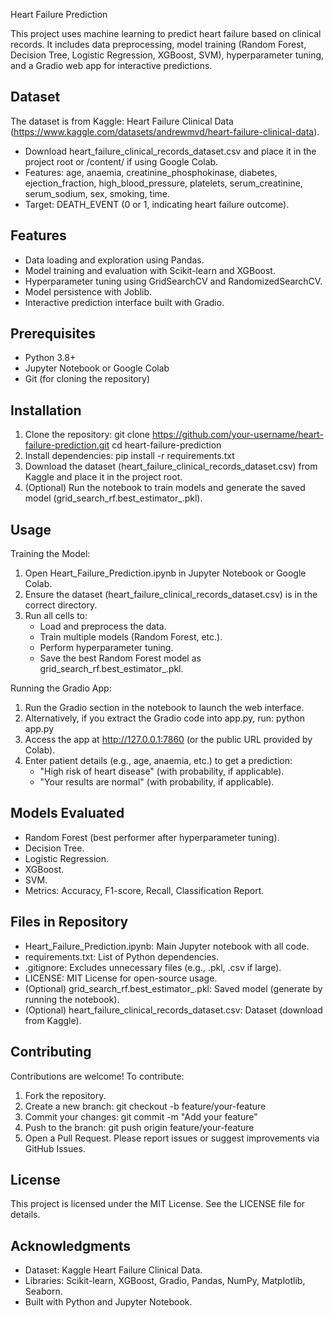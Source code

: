 Heart Failure Prediction

This project uses machine learning to predict heart failure based on clinical records. It includes data preprocessing, model training (Random Forest, Decision Tree, Logistic Regression, XGBoost, SVM), hyperparameter tuning, and a Gradio web app for interactive predictions.

Dataset
-------
The dataset is from Kaggle: Heart Failure Clinical Data (https://www.kaggle.com/datasets/andrewmvd/heart-failure-clinical-data).
- Download heart_failure_clinical_records_dataset.csv and place it in the project root or /content/ if using Google Colab.
- Features: age, anaemia, creatinine_phosphokinase, diabetes, ejection_fraction, high_blood_pressure, platelets, serum_creatinine, serum_sodium, sex, smoking, time.
- Target: DEATH_EVENT (0 or 1, indicating heart failure outcome).

Features
--------
- Data loading and exploration using Pandas.
- Model training and evaluation with Scikit-learn and XGBoost.
- Hyperparameter tuning using GridSearchCV and RandomizedSearchCV.
- Model persistence with Joblib.
- Interactive prediction interface built with Gradio.

Prerequisites
-------------
- Python 3.8+
- Jupyter Notebook or Google Colab
- Git (for cloning the repository)

Installation
------------
1. Clone the repository:
   git clone https://github.com/your-username/heart-failure-prediction.git
   cd heart-failure-prediction
2. Install dependencies:
   pip install -r requirements.txt
3. Download the dataset (heart_failure_clinical_records_dataset.csv) from Kaggle and place it in the project root.
4. (Optional) Run the notebook to train models and generate the saved model (grid_search_rf.best_estimator_.pkl).

Usage
-----
Training the Model:
1. Open Heart_Failure_Prediction.ipynb in Jupyter Notebook or Google Colab.
2. Ensure the dataset (heart_failure_clinical_records_dataset.csv) is in the correct directory.
3. Run all cells to:
   - Load and preprocess the data.
   - Train multiple models (Random Forest, etc.).
   - Perform hyperparameter tuning.
   - Save the best Random Forest model as grid_search_rf.best_estimator_.pkl.

Running the Gradio App:
1. Run the Gradio section in the notebook to launch the web interface.
2. Alternatively, if you extract the Gradio code into app.py, run:
   python app.py
3. Access the app at http://127.0.0.1:7860 (or the public URL provided by Colab).
4. Enter patient details (e.g., age, anaemia, etc.) to get a prediction:
   - "High risk of heart disease" (with probability, if applicable).
   - "Your results are normal" (with probability, if applicable).

Models Evaluated
---------------
- Random Forest (best performer after hyperparameter tuning).
- Decision Tree.
- Logistic Regression.
- XGBoost.
- SVM.
- Metrics: Accuracy, F1-score, Recall, Classification Report.

Files in Repository
-------------------
- Heart_Failure_Prediction.ipynb: Main Jupyter notebook with all code.
- requirements.txt: List of Python dependencies.
- .gitignore: Excludes unnecessary files (e.g., .pkl, .csv if large).
- LICENSE: MIT License for open-source usage.
- (Optional) grid_search_rf.best_estimator_.pkl: Saved model (generate by running the notebook).
- (Optional) heart_failure_clinical_records_dataset.csv: Dataset (download from Kaggle).

Contributing
------------
Contributions are welcome! To contribute:
1. Fork the repository.
2. Create a new branch: git checkout -b feature/your-feature
3. Commit your changes: git commit -m "Add your feature"
4. Push to the branch: git push origin feature/your-feature
5. Open a Pull Request.
Please report issues or suggest improvements via GitHub Issues.

License
-------
This project is licensed under the MIT License. See the LICENSE file for details.

Acknowledgments
---------------
- Dataset: Kaggle Heart Failure Clinical Data.
- Libraries: Scikit-learn, XGBoost, Gradio, Pandas, NumPy, Matplotlib, Seaborn.
- Built with Python and Jupyter Notebook.